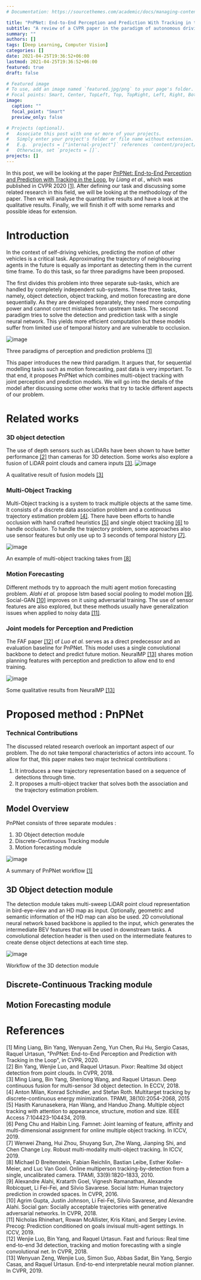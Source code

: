 ```yaml
---
# Documentation: https://sourcethemes.com/academic/docs/managing-content/

title: "PnPNet: End-to-End Perception and Prediction With Tracking in the Loop"
subtitle: "A review of a CVPR paper in the paradigm of autonomous driving"
summary: ""
authors: []
tags: [Deep Learning, Computer Vision]
categories: []
date: 2021-04-25T19:36:52+06:00
lastmod: 2021-04-25T19:36:52+06:00
featured: true
draft: false

# Featured image
# To use, add an image named `featured.jpg/png` to your page's folder.
# Focal points: Smart, Center, TopLeft, Top, TopRight, Left, Right, BottomLeft, Bottom, BottomRight.
image:
  caption: ""
  focal_point: "Smart"
  preview_only: false

# Projects (optional).
#   Associate this post with one or more of your projects.
#   Simply enter your project's folder or file name without extension.
#   E.g. `projects = ["internal-project"]` references `content/project/deep-learning/index.md`.
#   Otherwise, set `projects = []`.
projects: []
---
```

In this post, we will be looking at the paper [PnPNet: End-to-End Perception and Prediction with Tracking in the Loop](https://arxiv.org/abs/2005.14711), by *Liang et al.*,  which was published in CVPR 2020 [[1]](http://abyaadrafid.github.io/post/pnpnet/#1). After defining our task and discussing some related research in this field, we will be looking at the methodology of the paper. Then we will analyse the quantitative results and have a look at the qualitative results. Finally, we will finish it off with some remarks and possible ideas for extension.

# Introduction

In the context of self-driving vehicles, predicting the motion of other vehicles is a critical task. Approximating the trajectory of neighbouring agents in the future is equally as important as detecting them in the current time frame. To do this task, so far three paradigms have been proposed.


The first divides this problem into three separate sub-tasks, which are handled by completely independent sub-systems. These three tasks, namely, object detection, object tracking, and motion forecasting are done sequentially. As they are developed separately, they need more computing power and cannot correct mistakes from upstream tasks. The second paradigm  tries to solve the detection and prediction task with a single neural network. This yields more efficient computation but these models suffer from limited use of temporal history and are vulnerable to occlusion.

![image](autonomy_stacks.png)
<figcaption>

Three paradigms of perception and prediction problems [[1]](http://abyaadrafid.github.io/post/pnpnet/#1)

</figcaption>

This paper introduces the new third paradigm. It argues that, for sequential modelling tasks such as motion forecasting, past data is very important. To that end, it proposes PnPNet which combines multi-object tracking with joint perception and prediction models. We will go into the details of the model after discussing some other works that try to tackle different aspects of our problem.

# Related works

### 3D object detection

The use of depth sensors such as LiDARs have been shown to have better performance [[2]](http://abyaadrafid.github.io/post/pnpnet/#2) than cameras for 3D detection. Some works also explore a fusion of LiDAR point clouds and camera inputs [[3]](http://abyaadrafid.github.io/post/pnpnet/#3).
![image](fusion_model.png)
<figcaption>

A qualitative result of fusion models [[3]](http://abyaadrafid.github.io/post/pnpnet/#3)

</figcaption>

### Multi-Object Tracking

Multi-Object tracking is a system to track multiple objects at the same time. It consists of a discrete data association problem and a continuous trajectory estimation problem [[4]](http://abyaadrafid.github.io/post/pnpnet/#4). There have been efforts to handle occlusion with hand crafted heuristics [[5]](http://abyaadrafid.github.io/post/pnpnet/#5) and single object tracking [[6]](http://abyaadrafid.github.io/post/pnpnet/#6) to handle occlusion. To handle the trajectory problem, some approaches also use sensor features but only use up to 3 seconds of temporal history [[7]](http://abyaadrafid.github.io/post/pnpnet/#7).

![image](multi-object_tracking.png)

<figcaption>

An example of multi-object tracking takes from [[8]](http://abyaadrafid.github.io/post/pnpnet/#8)

</figcaption>

### Motion Forecasting

Different methods try to approach the multi agent motion forecasting problem. *Alahi et al.* propose lstm based social pooling to model motion [[9]](http://abyaadrafid.github.io/post/pnpnet/#9). Social-GAN [[10]](http://abyaadrafid.github.io/post/pnpnet/#10) improves on it using adversarial training. The use of sensor features are also explored, but these methods usually have generalization issues when applied to noisy data [[11]](http://abyaadrafid.github.io/post/pnpnet/#11).

### Joint models for Perception and Prediction

The FAF paper [[12]](http://abyaadrafid.github.io/post/pnpnet/#12) of *Luo et al.* serves as a direct predecessor and an evaluation baseline for PnPNet. This model uses a single convolutional backbone to detect and predict future motion. NeuralMP [[13]](http://abyaadrafid.github.io/post/pnpnet/#13) shares motion planning features with perception and prediction to allow end to end training.

![image](neuralmp.png)
<figcaption>

Some qualitative results from NeuralMP [[13]](http://abyaadrafid.github.io/post/pnpnet/#13)

</figcaption>

# Proposed method : PnPNet

### Technical Contributions

The discussed related research overlook an important aspect of our problem. The do not take temporal characteristics of actors into account. To allow for that, this paper makes two major technical contributions :
  1. It introduces a new trajectory representation based on a sequence of detections through time.
  2. It proposes a multi-object tracker that solves both the association and the trajectory estimation problem.

## Model Overview

PnPNet consists of three separate modules :
1. 3D Object detection module
2. Discrete-Continuous Tracking module
3. Motion forecasting module

![image](model.png)
<figcaption>

A summary of PnPNet workflow [[1]](http://abyaadrafid.github.io/post/pnpnet/#1)

</figcaption>

## 3D Object detection module

The detection module takes multi-sweep LiDAR point cloud representation in bird-eye-view and an HD map as input. Optionally, geometric and semantic information of the HD map can also be used. 2D convolutional neural network based backbone is applied to the input, which generates the intermediate BEV features that will be used in downstream tasks. A convolutional detection header is then used on the intermediate features to create dense object detections at each time step.

![image](3dmodule.png)
<figcaption>

Workflow of the 3D detection module

</figcaption>

## Discrete-Continuous Tracking module


## Motion Forecasting module


# References

<div id="1">
[1] Ming Liang, Bin Yang, Wenyuan Zeng, Yun Chen, Rui Hu, Sergio Casas, Raquel Urtasun, "PnPNet: End-to-End Perception and Prediction with Tracking in the Loop", in CVPR, 2020.
</div>

<div id="2">
[2] Bin Yang, Wenjie Luo, and Raquel Urtasun. Pixor: Realtime 3d object detection from point clouds. In CVPR, 2018.
</div>

<div id="3">
[3] Ming Liang, Bin Yang, Shenlong Wang, and Raquel Urtasun. Deep continuous fusion for multi-sensor 3d object detection. In ECCV, 2018.
</div>

<div id="4">
[4] Anton Milan, Konrad Schindler, and Stefan Roth. Multitarget tracking by discrete-continuous energy minimization. TPAMI, 38(10):2054–2068, 2015
</div>

<div id="5">
[5] Hasith Karunasekera, Han Wang, and Handuo Zhang. Multiple object tracking with attention to appearance, structure, motion and size. IEEE Access 7:104423–104434, 2019.
</div>

<div id="6"> 
[6] Peng Chu and Haibin Ling. Famnet: Joint learning of feature, affinity and multi-dimensional assignment for online multiple object tracking. In ICCV, 2019.
</div>

<div id ="7">
[7] Wenwei Zhang, Hui Zhou, Shuyang Sun, Zhe Wang, Jianping Shi, and Chen Change Loy. Robust multi-modality multi-object tracking. In ICCV, 2019.
</div>

<div id="8">
[8] Michael D Breitenstein, Fabian Reichlin, Bastian Leibe, Esther Koller-Meier, and Luc Van Gool. Online multiperson tracking-by-detection from a single, uncalibrated camera. TPAMI, 33(9):1820–1833, 2010.
</div>

<div id="9">
[9] Alexandre Alahi, Kratarth Goel, Vignesh Ramanathan, Alexandre Robicquet, Li Fei-Fei, and Silvio Savarese. Social lstm: Human trajectory prediction in crowded spaces. In CVPR, 2016.
</div>

<div id="10">
[10] Agrim Gupta, Justin Johnson, Li Fei-Fei, Silvio Savarese, and Alexandre Alahi. Social gan: Socially acceptable trajectories with generative adversarial networks. In CVPR, 2018.
</div>

<div id="11">
[11] Nicholas Rhinehart, Rowan McAllister, Kris Kitani, and Sergey Levine. Precog: Prediction conditioned on goals invisual multi-agent settings. In ICCV, 2019. 
</div>

<div id="12">
[12] Wenjie Luo, Bin Yang, and Raquel Urtasun. Fast and furious: Real time end-to-end 3d detection, tracking and motion forecasting with a single convolutional net. In CVPR, 2018.
</div>

<div id=13>
[13] Wenyuan Zeng, Wenjie Luo, Simon Suo, Abbas Sadat, Bin Yang, Sergio Casas, and Raquel Urtasun. End-to-end interpretable neural motion planner. In CVPR, 2019.
</div>